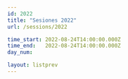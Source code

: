 ```yaml
---
id: 2022
title: "Sesiones 2022"
url: /sessions/2022

time_start: 2022-08-24T14:00:00.000Z
time_end:   2022-08-24T14:00:00.000Z
day_num: 

layout: listprev
---
```

